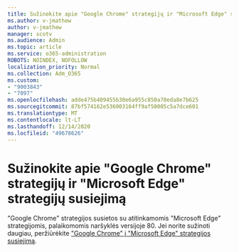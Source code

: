 ```yaml
---
title: Sužinokite apie "Google Chrome" strategijų ir "Microsoft Edge" strategijų susiejimą
ms.author: v-jmathew
author: v-jmathew
manager: scotv
ms.audience: Admin
ms.topic: article
ms.service: o365-administration
ROBOTS: NOINDEX, NOFOLLOW
localization_priority: Normal
ms.collection: Adm_O365
ms.custom:
- "9003843"
- "7097"
ms.openlocfilehash: adde475b409455b30e6a955c850a70eda8e7b625
ms.sourcegitcommit: 87bf574162e536003164ff9af50005c5a7dce601
ms.translationtype: MT
ms.contentlocale: lt-LT
ms.lasthandoff: 12/14/2020
ms.locfileid: "49678626"
---
```

# <a name="learn-about-mapping-between-google-chrome-policies-and-microsoft-edge-policies"></a>Sužinokite apie "Google Chrome" strategijų ir "Microsoft Edge" strategijų susiejimą

"Google Chrome" strategijos susietos su atitinkamomis "Microsoft Edge" strategijomis, palaikomomis naršyklės versijoje 80. Jei norite sužinoti daugiau, peržiūrėkite ["Google Chrome" į "Microsoft Edge" strategijos susiejimą](https://go.microsoft.com/fwlink/?linkid=2141933).
